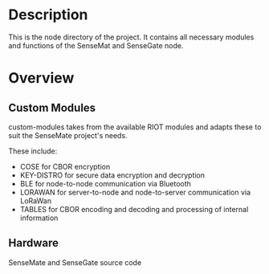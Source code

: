 # Description

This is the node directory of the project. It contains all necessary modules and functions of the SenseMat and SenseGate node.

# Overview

## Custom Modules

custom-modules takes from the available RIOT modules and adapts these to suit the SenseMate project's needs.

These include:
- COSE for CBOR encryption
- KEY-DISTRO for secure data encryption and decryption
- BLE for node-to-node communication via Bluetooth
- LORAWAN for server-to-node and node-to-server communication via LoRaWan
- TABLES for CBOR encoding and decoding and processing of internal information

## Hardware

SenseMate and SenseGate source code